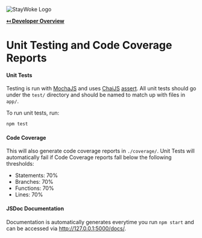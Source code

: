 ![StayWoke Logo](https://cdn.staywoke.org/common/github-logo.png "StayWoke Logo")

**[↤ Developer Overview](../README.md)**

Unit Testing and Code Coverage Reports
===

#### Unit Tests

Testing is run with [MochaJS](https://mochajs.org/) and uses [ChaiJS](http://chaijs.com/) [assert](http://chaijs.com/api/assert/). All unit tests should go under the `test/` directory and should be named to match up with files in `app/`.

To run unit tests, run:

```bash
npm test
```

#### Code Coverage

This will also generate code coverage reports in `./coverage/`.  Unit Tests will automatically fail if Code Coverage reports fall below the following thresholds:

* Statements: 70%
* Branches: 70%
* Functions: 70%
* Lines: 70%

#### JSDoc Documentation

Documentation is automatically generates everytime you run `npm start` and can be accessed via http://127.0.0.1:5000/docs/.
